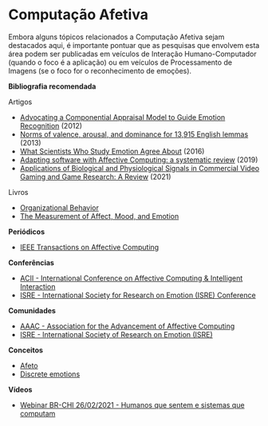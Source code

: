 
# Computação Afetiva

Embora alguns tópicos relacionados a Computação Afetiva sejam destacados aqui, é importante pontuar que as pesquisas que envolvem esta área podem ser publicadas em veículos de Interação Humano-Computador (quando o foco é a aplicação) ou em veículos de Processamento de Imagens (se o foco for o reconhecimento de emoções).


**Bibliografia recomendada**

Artigos

- [Advocating a Componential Appraisal Model to Guide Emotion Recognition](http://doi.org/10.4018/jse.2012010102) (2012)
- [Norms of valence, arousal, and dominance for 13,915 English lemmas](http://doi.org/10.3758/s13428-012-0314-x) (2013)
- [What Scientists Who Study Emotion Agree About](http://www.ncbi.nlm.nih.gov/pubmed/26817724) (2016)
- [Adapting software with Affective Computing: a systematic review](https://ieeexplore.ieee.org/abstract/document/8656550) (2019)
- [Applications of Biological and Physiological Signals in Commercial Video Gaming and Game Research: A Review](https://doi.org/10.3389/fcomp.2021.557608) (2021)

Livros 

- [Organizational Behavior](https://www.pearson.com/us/higher-education/product/Robbins-Organizational-Behavior-16th-Edition/9780133507645.html?tab=contents)
- [The Measurement of Affect, Mood, and Emotion](https://www.cambridge.org/core/books/measurement-of-affect-mood-and-emotion/402BDE954A7AFAEF9FBA3CFF7534B917#)

**Periódicos**
- [IEEE Transactions on Affective Computing](https://www.computer.org/csdl/journal/ta)

**Conferências**

- [ACII - International Conference on Affective Computing & Intelligent Interaction](http://acii-conf.org/)
- [ISRE - International Society for Research on Emotion (ISRE) Conference](https://www.isre.org/page/isre2022)

**Comunidades**

- [AAAC - Association for the Advancement of Affective Computing](http://emotion-research.org/)
- [ISRE - International Society of Research on Emotion (ISRE)](https://www.isre.org/)

**Conceitos**
- [Afeto](https://link.springer.com/referenceworkentry/10.1007/978-0-387-79948-3_2111)
- [Discrete emotions](https://www.sciencedirect.com/topics/computer-science/discrete-emotion)

**Vídeos**

- [Webinar BR-CHI 26/02/2021 - Humanos que sentem e sistemas que computam](https://www.youtube.com/watch?v=J09LdoUK6WY)
